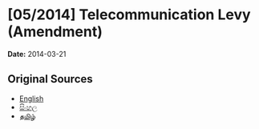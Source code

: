 # [05/2014] Telecommunication Levy (Amendment)

**Date:** 2014-03-21

## Original Sources

- [English](https://documents.gov.lk/view/bills/2014/3/05-2014_E.pdf)
- [සිංහල](https://documents.gov.lk/view/bills/2014/3/05-2014_S.pdf)
- [தமிழ்](https://documents.gov.lk/view/bills/2014/3/05-2014_T.pdf)
